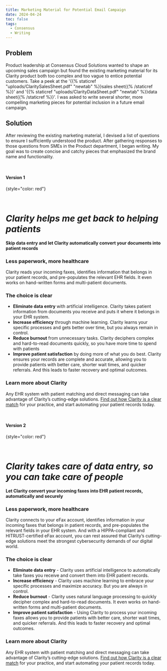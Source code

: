 ```yaml
---
title: Marketing Material for Potential Email Campaign
date: 2024-04-24
toc: false
tags:
  - Consensus
  - Writing
---
```


## Problem
Product leadership at Consensus Cloud Solutions wanted to shape an upcoming sales campaign but found the existing marketing material for its Clarity product both too complex and too vague to entice potential customers. Take a peek at the '{{% staticref "uploads/ClaritySalesSheet.pdf" "newtab" %}}sales sheet{{% /staticref %}}' and '{{% staticref "uploads/ClarityDataSheet.pdf" "newtab" %}}data sheet{{% /staticref %}}'. I was asked to write several shorter, more compelling marketing pieces for potential inclusion in a future email campaign. 

## Solution
After reviewing the existing marketing material, I devised a list of questions to ensure I sufficiently understood the product. After gathering responses to those questions from SMEs in the Product department, I began writing. My goal was to create concise and catchy pieces that emphasized the brand name and functionality.

<br/>

#### Version 1
{style="color: red"}

<br/>

# _Clarity helps me get back to helping patients_
**Skip data entry and let Clarity automatically convert your documents into patient records**

### Less paperwork, more healthcare
Clarity reads your incoming faxes, identifies information that belongs in your patient records, and pre-populates the relevant EHR fields. It even works on hand-written forms and multi-patient documents. 
### The choice is clear
- **Eliminate data entry** with artificial intelligence. Clarity takes patient information from documents you receive and puts it where it belongs in your EHR system. 
- **Increase efficiency** through machine learning. Clarity learns your specific processes and gets better over time, but you always remain in control. 
- **Reduce burnout** from unnecessary tasks. Clarity deciphers complex and hard-to-read documents quickly, so you have more time to spend with patients
- **Improve patient satisfaction** by doing more of what you do best. Clarity ensures your records are complete and accurate, allowing you to provide patients with better care, shorter wait times, and quicker referrals. And this leads to faster recovery and optimal outcomes.
### Learn more about Clarity
Any EHR system with patient matching and direct messaging can take advantage of Clarity’s cutting-edge solutions. [Find out how Clarity is a clear match](https://www.consensus.com/request-a-demo/) for your practice, and start automating your patient records today.

<br/>

#### Version 2
{style="color: red"}

<br/>

# _Clarity takes care of data entry, so you can take care of people_
**Let Clarity convert your incoming faxes into EHR patient records, automatically and securely**

### Less paperwork, more healthcare
Clarity connects to your eFax account, identifies information in your incoming faxes that belongs in patient records, and pre-populates the relevant fields in your EHR system. And with a HIPPA-compliant and HITRUST-certified eFax account, you can rest assured that Clarity’s cutting-edge solutions meet the strongest cybersecurity demands of our digital world. 
### The choice is clear
- **Eliminate data entry** - Clarity uses artificial intelligence to automatically take faxes you receive and convert them into EHR patient records. 
- **Increase efficiency** - Clarity uses machine learning to embrace your specific processes and maximize accuracy. But you are always in control.
- **Reduce burnout** - Clarity uses natural language processing to quickly decipher complex and hard-to-read documents. It even works on hand-written forms and multi-patient documents. 
- **Improve patient satisfaction** - Using Clarity to process your incoming faxes allows you to provide patients with better care, shorter wait times, and quicker referrals. And this leads to faster recovery and optimal outcomes.
### Learn more about Clarity
Any EHR system with patient matching and direct messaging can take advantage of Clarity’s cutting-edge solutions. [Find out how Clarity is a clear match](https://www.consensus.com/request-a-demo/) for your practice, and start automating your patient records today.



<!--more-->
